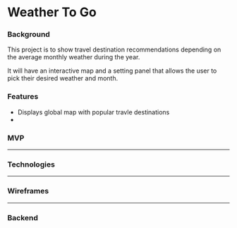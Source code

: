 # Weather To Go

### Background
This project is to show travel destination recommendations depending on the average monthly weather during the year.

It will have an interactive map and a setting panel that allows the user to pick their desired weather and month.

### Features
* Displays global map with popular travle destinations
* 


### MVP
---

### Technologies
---

### Wireframes
---

### Backend